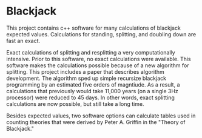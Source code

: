 # Blackjack

This project contains c++ software for many calculations of blackjack expected values. Calculations for standing,
splitting, and doubling down are fast an exact.

Exact calculations of splitting and resplitting a very computationally intensive. Prior to this software, no exact
calculations were available. This software makes the calculations possible because of a new algorithm
for splitting. This project includes a paper that describes algorithm development. The algorithm
sped up simple recursize blackjack programming by an estimated five orders of magntiude. As a result, a calculations
that previously would take 11,000 years (on a single 3Hz processor) were reduced to 45 days. In other words,
exact splitting calculations are now possible, but still take a long time.

Besides expected values, two software options can calculate tables used in counting theories that were
derived by Peter A. Griffin in the "Theory of Blackjack."
